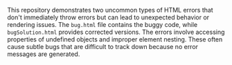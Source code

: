 This repository demonstrates two uncommon types of HTML errors that don't immediately throw errors but can lead to unexpected behavior or rendering issues. The `bug.html` file contains the buggy code, while `bugSolution.html` provides corrected versions.  The errors involve accessing properties of undefined objects and improper element nesting.  These often cause subtle bugs that are difficult to track down because no error messages are generated.